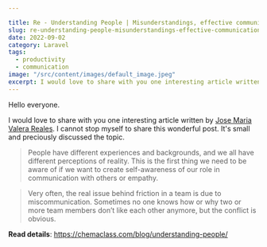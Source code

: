 ```yaml
---

title: Re - Understanding People | Misunderstandings, effective communication, and self-reflection
slug: re-understanding-people-misunderstandings-effective-communication-and-self-reflection-92
date: 2022-09-02
category: Laravel
tags:
  - productivity
  - communication
image: "/src/content/images/default_image.jpeg"
excerpt: I would love to share with you one interesting article written by [Jose Maria Valera Reales](https://twitter.com/Chemaclass). I cannot stop myself to share this wonderful post. It's small and preciously discussed the topic.
---
```


Hello everyone.

I would love to share with you one interesting article written by [Jose Maria Valera Reales](https://twitter.com/Chemaclass). I cannot stop myself to share this wonderful post. It's small and preciously discussed the topic.

> People have different experiences and backgrounds, and we all have different perceptions of reality. This is the first thing we need to be aware of if we want to create self-awareness of our role in communication with others or empathy.

> Very often, the real issue behind friction in a team is due to miscommunication. Sometimes no one knows how or why two or more team members don’t like each other anymore, but the conflict is obvious.


**Read details**: https://chemaclass.com/blog/understanding-people/